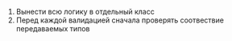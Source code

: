 1) Вынести всю логику в отдельный класс
2) Перед каждой валидацией сначала проверять соотвествие передаваемых типов